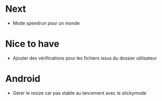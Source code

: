 # Next
* Mode speedrun pour un monde

# Nice to have
* Ajouter des vérifications pour les fichiers issus du dossier utilisateur

# Android
* Gérer le resize car pas stable au lancement avec le stickymode
